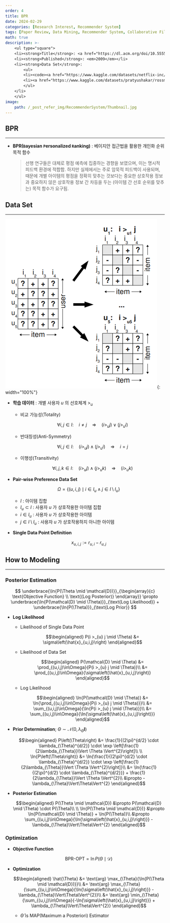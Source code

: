 ```yaml
---
order: 4
title: BPR
date: 2024-02-29
categories: [Research Interest, Recommender System]
tags: [Paper Review, Data Mining, Recommender System, Collaborative Filtering, Objective Function, Implicit Feedback, Pairewise Appoach, Ranking Prediction, Bayesian]
math: true
description: >-
    <ul type="square">
    <li><strong>Title</strong>: <a href="https://dl.acm.org/doi/10.5555/1795114.1795167"><code>BPR: Bayesian Personalized Ranking from Implicit Feedback</code></a></li>
    <li><strong>Published</strong>: <em>2009</em></li>
    <li><strong>Data Set</strong>:
        <ul>
        <li><code><a href="https://www.kaggle.com/datasets/netflix-inc/netflix-prize-data">Netflix Prize</a></code></li>
        <li><a href="https://www.kaggle.com/datasets/pratyushakar/rossmann-store-sales"><code>Rossmann Store Sales</code></a></li>
        </ul>
    </li>
    </ul>
image:
    path: /_post_refer_img/RecommenderSystem/Thumbnail.jpg
---
```


## BPR
-----

- **BPR(`B`ayesian `P`ersonalized `R`anking)** : 베이지안 접근법을 활용한 개인화 순위 목적 함수

    > 선행 연구들은 대체로 평점 예측에 집중하는 경향을 보였으며, 이는 명시적 피드백 환경에 적합함. 하지만 실제에서는 주로 암묵적 피드백이 사용되며, 때문에 개별 아이템의 평점을 정확히 맞추는 것보다는 중요한 상호작용 정보과 중요하지 않은 상호작용 정보 간 차등을 두는 (아이템 간 선호 순위를 맞추는) 목적 함수가 요구됨.

## Data Set
-----

![01](/_post_refer_img/RecommenderSystem/04-01.png){: width="100%"}

- **학습 데이터** : 개별 사용자 $u$ 의 선호체계 $>_{u}$
    - 비교 가능성(Totality)

        $$
        \forall i,j \in I:\quad i \ne j \quad \Rightarrow \quad \left(i >_{u} j\right) \vee \left(j >_{u} i\right)
        $$

    - 반대칭성(Anti-Symmetry)

        $$
        \forall i,j \in I:\quad \left(i >_{u} j\right) \wedge \left(j >_{u} i\right) \quad \Rightarrow \quad i = j
        $$

    - 이행성(Transitivity)

        $$
        \forall i,j,k \in I:\quad \left(i >_{u} j\right) \wedge \left(j >_{u} k\right) \quad \Rightarrow \quad \left(i >_{u} k\right)
        $$

- **Pair-wise Preference Data Set**

    $$
    \Omega
    = \Big\{(u,i,j) \mid i \in I_{u} \wedge j \in I \setminus I_{u}\Big\}
    $$

    - $I$ : 아이템 집합
    - $I_{u} \subset I$ : 사용자 $u$ 가 상호작용한 아이템 집합
    - $i \in I_{u}$ : 사용자 $u$ 가 상호작용한 아이템
    - $j \in I \setminus I_{u}$ : 사용자 $u$ 가 상호작용하지 아니한 아이템

- **Single Data Point Definition**

    $$
    x_{u,i,j}:=r_{u,i} - r_{u,j}
    $$

## How to Modeling
-----

### Posterior Estimation

$$
\underbrace{\ln{P(\Theta \mid \mathcal{D})}}_{\begin{array}{c} \text{Objective Function} \\ \text{(Log Posterior)} \end{array}} \propto \underbrace{\ln{P(\mathcal{D} \mid \Theta)}}_{\text{Log Likelihood}} + \underbrace{\ln{P(\Theta)}}_{\text{Log Prior}}
$$

- **Log Likelihood**

    - Likelihood of Single Data Point

        $$\begin{aligned}
        P(i >_{u} j \mid \Theta)
        &= \sigma\left(\hat{x}_{u,i,j}\right)
        \end{aligned}$$

    - Likelihood of Data Set

        $$\begin{aligned}
        P(\mathcal{D} \mid \Theta)
        &= \prod_{(u,i,j)\in\Omega}{P(i >_{u} j \mid \Theta)}\\
        &= \prod_{(u,i,j)\in\Omega}{\sigma\left(\hat{x}_{u,i,j}\right)}
        \end{aligned}$$

    - Log Likelihood

        $$\begin{aligned}
        \ln{P(\mathcal{D} \mid \Theta)}
        &= \ln{\prod_{(u,i,j)\in\Omega}{P(i >_{u} j \mid \Theta)}}\\
        &= \sum_{(u,i,j)\in\Omega}{\ln{P(i >_{u} j \mid \Theta)}}\\
        &= \sum_{(u,i,j)\in\Omega}{\ln{\sigma\left(\hat{x}_{u,i,j}\right)}}
        \end{aligned}$$

- **Prior Determination**; $\Theta \sim \mathcal{N}\left(0, \lambda_{\Theta}\mathbf{I}\right)$

    $$\begin{aligned}
    P\left(\Theta\right)
    &= \frac{1}{(2\pi)^{d/2} \cdot \lambda_{\Theta}^{d/2}} \cdot \exp \left[\frac{1}{2\lambda_{\Theta}}\Vert \Theta \Vert^{2}\right]\\
    \\
    \ln{P\left(\Theta\right)}
    &= \ln{\frac{1}{(2\pi)^{d/2} \cdot \lambda_{\Theta}^{d/2}} \cdot \exp \left[\frac{1}{2\lambda_{\Theta}}\Vert \Theta \Vert^{2}\right]}\\
    &= \ln{\frac{1}{(2\pi)^{d/2} \cdot \lambda_{\Theta}^{d/2}}} + \frac{1}{2\lambda_{\Theta}}\Vert \Theta \Vert^{2}\\
    &\propto -\lambda_{\Theta}\Vert\Theta\Vert^{2}
    \end{aligned}$$

- **Posterior Estimation**

    $$\begin{aligned}
    P(\Theta \mid \mathcal{D})
    &\propto P(\mathcal{D} \mid \Theta) \cdot P(\Theta)\\
    \\
    \ln{P(\Theta \mid \mathcal{D})}
    &\propto \ln{P(\mathcal{D} \mid \Theta)} + \ln{P(\Theta)}\\
    &\propto \sum_{(u,i,j)\in\Omega}{\ln{\sigma\left(\hat{x}_{u,i,j}\right)}} -\lambda_{\Theta}\Vert\Theta\Vert^{2}
    \end{aligned}$$

### Optimization

- **Objective Function**

    $$
    \text{BPR-OPT} = \ln{P(\Theta \mid \mathcal{D})}
    $$

- **Optimization**

    $$\begin{aligned}
    \hat{\Theta}
    &= \text{arg} \max_{\Theta}{\ln{P(\Theta \mid \mathcal{D})}}\\
    &= \text{arg} \max_{\Theta}{\sum_{(u,i,j)\in\Omega}{\ln{\sigma\left(\hat{x}_{u,i,j}\right)}} - \lambda_{\Theta}\Vert\Theta\Vert^{2}}\\
    &= \text{arg} \min_{\Theta}{\sum_{(u,i,j)\in\Omega}{-\ln{\sigma\left(\hat{x}_{u,i,j}\right)}} + \lambda_{\Theta}\Vert\Theta\Vert^{2}}
    \end{aligned}$$

    - $\hat{\Theta}$ is MAP(Maximum a Posteriori) Estimator